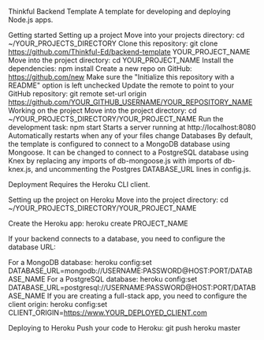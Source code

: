 Thinkful Backend Template
A template for developing and deploying Node.js apps.

Getting started
Setting up a project
Move into your projects directory: cd ~/YOUR_PROJECTS_DIRECTORY
Clone this repository: git clone https://github.com/Thinkful-Ed/backend-template YOUR_PROJECT_NAME
Move into the project directory: cd YOUR_PROJECT_NAME
Install the dependencies: npm install
Create a new repo on GitHub: https://github.com/new
Make sure the "Initialize this repository with a README" option is left unchecked
Update the remote to point to your GitHub repository: git remote set-url origin https://github.com/YOUR_GITHUB_USERNAME/YOUR_REPOSITORY_NAME
Working on the project
Move into the project directory: cd ~/YOUR_PROJECTS_DIRECTORY/YOUR_PROJECT_NAME
Run the development task: npm start
Starts a server running at http://localhost:8080
Automatically restarts when any of your files change
Databases
By default, the template is configured to connect to a MongoDB database using Mongoose. It can be changed to connect to a PostgreSQL database using Knex by replacing any imports of db-mongoose.js with imports of db-knex.js, and uncommenting the Postgres DATABASE_URL lines in config.js.

Deployment
Requires the Heroku CLI client.

Setting up the project on Heroku
Move into the project directory: cd ~/YOUR_PROJECTS_DIRECTORY/YOUR_PROJECT_NAME

Create the Heroku app: heroku create PROJECT_NAME

If your backend connects to a database, you need to configure the database URL:

For a MongoDB database: heroku config:set DATABASE_URL=mongodb://USERNAME:PASSWORD@HOST:PORT/DATABASE_NAME
For a PostgreSQL database: heroku config:set DATABASE_URL=postgresql://USERNAME:PASSWORD@HOST:PORT/DATABASE_NAME
If you are creating a full-stack app, you need to configure the client origin: heroku config:set CLIENT_ORIGIN=https://www.YOUR_DEPLOYED_CLIENT.com

Deploying to Heroku
Push your code to Heroku: git push heroku master
